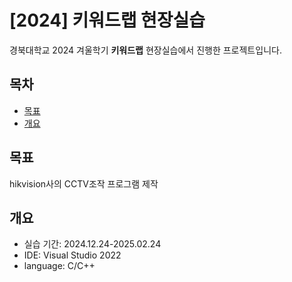 # [2024] 키워드랩 현장실습
경북대학교 2024 겨울학기 **키워드랩** 현장실습에서 진행한 프로젝트입니다.

## 목차
- [목표](#목표)
- [개요](#개요)

## 목표
hikvision사의 CCTV조작 프로그램 제작

## 개요
- 실습 기간: 2024.12.24-2025.02.24
- IDE: Visual Studio 2022
- language: C/C++
